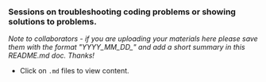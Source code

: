 ### Sessions on troubleshooting coding problems or showing solutions to problems.
*Note to collaborators - if you are uploading your materials here please save them with the format "YYYY_MM_DD_" and add a short summary in this README.md doc. Thanks!*

* Click on `.md` files to view content.



